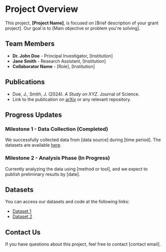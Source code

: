 # Project Overview

This project, **[Project Name]**, is focused on [Brief description of your grant project]. Our goal is to [Main objective or problem you're solving].

## Team Members

- **Dr. John Doe** - Principal Investigator, [Institution]
- **Jane Smith** - Research Assistant, [Institution]
- **Collaborator Name** - [Role], [Institution]

## Publications

- Doe, J., Smith, J. (2024). _A Study on XYZ_. Journal of Science.
- Link to the publication on [arXiv](https://arxiv.org) or any relevant repository.

## Progress Updates

### Milestone 1 - Data Collection (Completed)

We successfully collected data from [data source] during [time period]. The datasets are available [here](link-to-dataset).

### Milestone 2 - Analysis Phase (In Progress)

Currently analyzing the data using [method or tool], and we expect to publish preliminary results by [date].

## Datasets

You can access our datasets and code at the following links:
- [Dataset 1](https://example.com/dataset1)
- [Dataset 2](https://example.com/dataset2)

## Contact Us

If you have questions about this project, feel free to contact [contact email].

